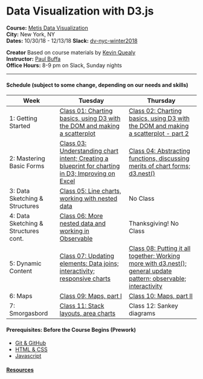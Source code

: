 # Data Visualization with D3.js

**Course:**  [Metis Data Visualization](http://www.thisismetis.com/data-visualization-d3-course)  
**City:**    New York, NY  
**Dates:**   10/30/18 - 12/13/18 
**Slack:**   [dv-nyc-winter2018](https://dv-ny-11-2018.slack.com/messages) 

**Creator** Based on course materials by [Kevin Quealy](https://twitter.com/kevinQ)  
**Instructor:** [Paul Buffa](twitter.com/pstuffa)  
**Office Hours:** 8-9 pm on Slack, Sunday nights

---
#### Schedule (subject to some change, depending on our needs and skills)
Week | Tuesday | Thursday
--- | --- | ---
1: Getting Started | [Class 01: Charting basics, using D3 with the DOM and making a scatterplot](https://github.com/thisismetis/nyc18_dataviz11/tree/master/class01) | [Class 02: Charting basics, using D3 with the DOM and making a scatterplot - part 2](https://github.com/thisismetis/nyc18_dataviz11/tree/master/class02)
2: Mastering Basic Forms | [Class 03: Understanding chart intent; Creating a blueprint for charting in D3; Improving on Excel](https://github.com/thisismetis/nyc18_dataviz11/tree/master/class03)| [Class 04: Abstracting functions, discussing merits of chart forms; d3.nest()](https://github.com/thisismetis/nyc18_dataviz11/tree/master/class04)
3: Data Sketching & Structures | [Class 05: Line charts, working with nested data](https://github.com/thisismetis/nyc18_dataviz11/tree/master/class05)  | No Class
4: Data Sketching & Structures cont. |[Class 06: More nested data and working in Observable](https://github.com/thisismetis/nyc18_dataviz11/tree/master/class06)  |  Thanksgiving! No Class
5: Dynamic Content | [Class 07: Updating elements: Data joins; interactivity; responsive charts](https://github.com/thisismetis/nyc18_dataviz11/tree/master/class07)  | [Class 08: Putting it all together; Working more with d3.nest(); general update pattern; observable; interactivity](https://github.com/thisismetis/nyc18_dataviz11/tree/master/class08) 
6: Maps | [Class 09: Maps, part I](https://github.com/thisismetis/nyc18_dataviz11/tree/master/class09)  | [Class 10: Maps, part II](https://github.com/thisismetis/nyc18_dataviz11/tree/master/class10) 
7: Smorgasbord | [Class 11: Stack layouts, area charts](https://github.com/thisismetis/nyc18_dataviz11/tree/master/class11)  | Class 12: Sankey diagrams


#### Prerequisites:  Before the Course Begins (Prework)
* [Git & GitHub](https://git-scm.com/doc)
* [HTML & CSS](https://www.codecademy.com/learn/web) 
* [Javascript](https://www.codecademy.com/learn/javascript) 

#### [Resources](https://github.com/thisismetis/nyc18_dataviz11/blob/master/resources.md)

